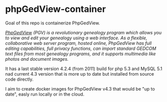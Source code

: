# phpGedView-container

Goal of this repo is containerize PhpGedView.

*[PhpGedView](https://wiki.phpgedview.net/) (PGV) is a revolutionary genealogy program which allows you to view and edit your genealogy using a web interface. As a flexible, collaborative web server program, hosted online, PhpGedView has full editing capabilities, full privacy functions, can import standard GEDCOM text files from most genealogy programs, and it supports multimedia like photos and document images.*

It has a last stable version 4.2.4 (from 2011) build for php 5.3 and MySQL 5.1 nad current 4.3 version that is more up to date but installed from source code directly. 

I aim to create docker images for PhpGedView v4.3 that would be "up to date", easly run locally or in the cloud.

